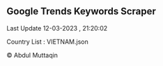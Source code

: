 

## Google Trends Keywords Scraper 
 
Last Update 12-03-2023 , 21:20:02

Country List :
VIETNAM.json



© Abdul Muttaqin 

